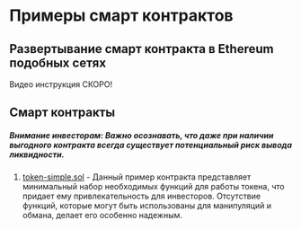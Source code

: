 # Примеры смарт контрактов

## Развертывание смарт контракта в Ethereum подобных сетях
Видео инструкция СКОРО!

## Смарт контракты
##### Внимание инвесторам: Важно осознавать, что даже при наличии выгодного контракта всегда существует потенциальный риск вывода ликвидности.
1. [token-simple.sol](token-simple.sol) - Данный пример контракта представляет минимальный набор необходимых функций для работы токена, что придает ему привлекательность для инвесторов. Отсутствие функций, которые могут быть использованы для манипуляций и обмана, делает его особенно надежным.